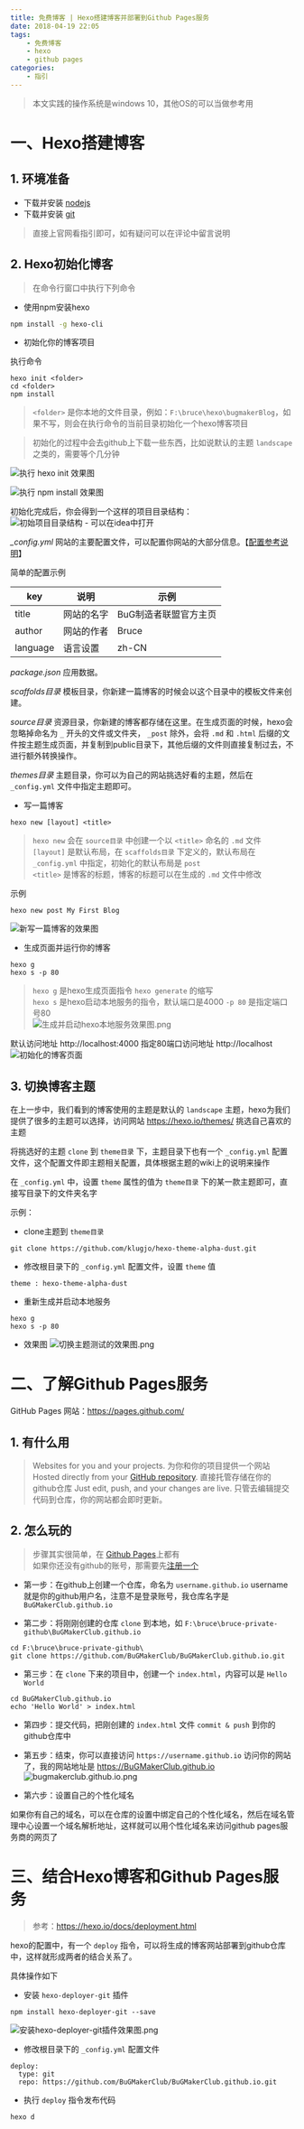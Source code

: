 ```yaml
---
title: 免费博客 | Hexo搭建博客并部署到Github Pages服务
date: 2018-04-19 22:05
tags: 
    - 免费博客
    - hexo
    - github pages
categories: 
    - 指引
---
```

<!-- more -->
> 本文实践的操作系统是windows 10，其他OS的可以当做参考用

# 一、Hexo搭建博客
## 1. 环境准备
* 下载并安装 [nodejs](https://nodejs.org) 
* 下载并安装 [git](https://git-scm.com/)
> 直接上官网看指引即可，如有疑问可以在评论中留言说明

## 2. Hexo初始化博客
> 在命令行窗口中执行下列命令

* 使用npm安装hexo

```bash
npm install -g hexo-cli
```

* 初始化你的博客项目

执行命令
```
hexo init <folder>
cd <folder>
npm install
```
> `<folder>` 是你本地的文件目录，例如：`F:\bruce\hexo\bugmakerBlog`，如果不写，则会在执行命令的当前目录初始化一个hexo博客项目  

> 初始化的过程中会去github上下载一些东西，比如说默认的主题 `landscape` 之类的，需要等个几分钟

![执行 hexo init 效果图](https://upload-images.jianshu.io/upload_images/5792176-4f9221b93e2e8881.png?imageMogr2/auto-orient/strip%7CimageView2/2/w/1240)

![执行 npm install 效果图](https://upload-images.jianshu.io/upload_images/5792176-e891100b071f5238.png?imageMogr2/auto-orient/strip%7CimageView2/2/w/1240)

初始化完成后，你会得到一个这样的项目目录结构：  
![初始项目目录结构 - 可以在idea中打开](https://upload-images.jianshu.io/upload_images/5792176-c703cdabc856c8ee.png?imageMogr2/auto-orient/strip%7CimageView2/2/w/1240)

*_config.yml*
网站的主要配置文件，可以配置你网站的大部分信息。【[配置参考说明](https://hexo.io/docs/configuration.html)】

简单的配置示例

key | 说明 | 示例
---- | ------ | -------
title | 网站的名字 | BuG制造者联盟官方主页
author | 网站的作者 | Bruce
language | 语言设置 | zh-CN 

*package.json*
应用数据。

*scaffolds目录*
模板目录，你新建一篇博客的时候会以这个目录中的模板文件来创建。

*source目录*
资源目录，你新建的博客都存储在这里。在生成页面的时候，hexo会忽略掉命名为 `_` 开头的文件或文件夹， `_post` 除外，会将 `.md` 和 `.html` 后缀的文件按主题生成页面，并复制到public目录下，其他后缀的文件则直接复制过去，不进行额外转换操作。

*themes目录*
主题目录，你可以为自己的网站挑选好看的主题，然后在 `_config.yml` 文件中指定主题即可。

* 写一篇博客
```
hexo new [layout] <title>
```
> `hexo new` 会在 `source目录` 中创建一个以 `<title>` 命名的 `.md` 文件
> `[layout]` 是默认布局，在 `scaffolds目录` 下定义的，默认布局在 `_config.yml` 中指定，初始化的默认布局是 `post`  
> `<title>` 是博客的标题，博客的标题可以在生成的 `.md` 文件中修改

示例
```
hexo new post My First Blog
```

![新写一篇博客的效果图](https://upload-images.jianshu.io/upload_images/5792176-c694d73b59100c23.png?imageMogr2/auto-orient/strip%7CimageView2/2/w/1240)


* 生成页面并运行你的博客
```
hexo g
hexo s -p 80
```

> `hexo g` 是hexo生成页面指令 `hexo generate` 的缩写  
> `hexo s` 是hexo启动本地服务的指令，默认端口是4000
> `-p 80` 是指定端口号80  
![生成并启动hexo本地服务效果图.png](https://upload-images.jianshu.io/upload_images/5792176-beede0991b359d42.png?imageMogr2/auto-orient/strip%7CimageView2/2/w/1240)

默认访问地址 http://localhost:4000
指定80端口访问地址 http://localhost
![初始化的博客页面](https://upload-images.jianshu.io/upload_images/5792176-94b98fd9754af28e.png?imageMogr2/auto-orient/strip%7CimageView2/2/w/1240)

## 3. 切换博客主题

在上一步中，我们看到的博客使用的主题是默认的 `landscape` 主题，hexo为我们提供了很多的主题可以选择，访问网站 https://hexo.io/themes/ 挑选自己喜欢的主题

将挑选好的主题 `clone` 到 `theme目录` 下，主题目录下也有一个 `_config.yml` 配置文件，这个配置文件即主题相关配置，具体根据主题的wiki上的说明来操作

在 `_config.yml` 中，设置 `theme` 属性的值为 `theme目录` 下的某一款主题即可，直接写目录下的文件夹名字

示例：

* clone主题到 `theme目录`
```
git clone https://github.com/klugjo/hexo-theme-alpha-dust.git
```

* 修改根目录下的 `_config.yml` 配置文件，设置 `theme` 值
```
theme : hexo-theme-alpha-dust
```

* 重新生成并启动本地服务
```
hexo g
hexo s -p 80
```

* 效果图
![切换主题测试的效果图.png](https://upload-images.jianshu.io/upload_images/5792176-1567bfe856c9b473.png?imageMogr2/auto-orient/strip%7CimageView2/2/w/1240)
 

# 二、了解Github Pages服务

GitHub Pages 网站：https://pages.github.com/

## 1. 有什么用
> Websites for you and your projects. 为你和你的项目提供一个网站
> Hosted directly from your [GitHub repository](https://github.com/).  直接托管存储在你的github仓库
> Just edit, push, and your changes are live. 只管去编辑提交代码到仓库，你的网站都会即时更新。

## 2. 怎么玩的

> 步骤其实很简单，在 [Github Pages](https://pages.github.com/)上都有  
> 如果你还没有github的账号，那需要先[注册一个](https://github.com/join?source=header-home)

* 第一步：在github上创建一个仓库，命名为 `username.github.io` username就是你的github用户名，注意不是登录账号，我仓库名字是 `BuGMakerClub.github.io`

* 第二步：将刚刚创建的仓库 `clone` 到本地，如 `F:\bruce\bruce-private-github\BuGMakerClub.github.io`
```
cd F:\bruce\bruce-private-github\
git clone https://github.com/BuGMakerClub/BuGMakerClub.github.io.git
```

* 第三步：在 `clone` 下来的项目中，创建一个 `index.html`，内容可以是 `Hello World`
```
cd BuGMakerClub.github.io
echo 'Hello World' > index.html
```

* 第四步：提交代码，把刚创建的 `index.html` 文件 `commit & push` 到你的 github仓库中

* 第五步：结束，你可以直接访问 `https://username.github.io` 访问你的网站了，我的网站地址是 https://BuGMakerClub.github.io
![bugmakerclub.github.io.png](https://upload-images.jianshu.io/upload_images/5792176-40fade0059f0d63c.png?imageMogr2/auto-orient/strip%7CimageView2/2/w/1240)

* 第六步：设置自己的个性化域名

如果你有自己的域名，可以在仓库的设置中绑定自己的个性化域名，然后在域名管理中心设置一个域名解析地址，这样就可以用个性化域名来访问github pages服务商的网页了

# 三、结合Hexo博客和Github Pages服务

> 参考：https://hexo.io/docs/deployment.html

hexo的配置中，有一个 `deploy` 指令，可以将生成的博客网站部署到github仓库中，这样就形成两者的结合关系了。

具体操作如下

* 安装 `hexo-deployer-git` 插件
```
npm install hexo-deployer-git --save
```
![安装hexo-deployer-git插件效果图.png](https://upload-images.jianshu.io/upload_images/5792176-628ac31805a23f96.png?imageMogr2/auto-orient/strip%7CimageView2/2/w/1240)

* 修改根目录下的 `_config.yml` 配置文件
```
deploy:
  type: git
  repo: https://github.com/BuGMakerClub/BuGMakerClub.github.io.git
```

* 执行 `deploy` 指令发布代码
```
hexo d
```
